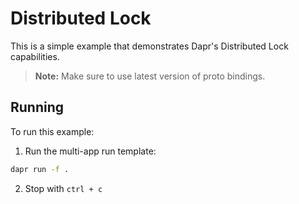 # Distributed Lock

This is a simple example that demonstrates Dapr's Distributed Lock capabilities.

> **Note:** Make sure to use latest version of proto bindings.

## Running

To run this example:

1. Run the multi-app run template:

<!-- STEP
name: Run multi-app
output_match_mode: substring
match_order: none
expected_stdout_lines:
  - '== APP - distributed-lock-example == Successfully locked my-data'
  - '== APP - distributed-lock-example == Successfully unlocked my-data'
background: true
sleep: 30
timeout_seconds: 90
-->

```bash
dapr run -f .
```

<!-- END_STEP -->

2. Stop with `ctrl + c`
